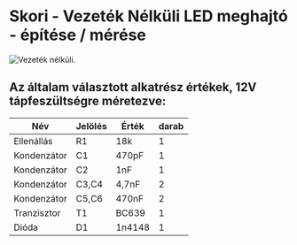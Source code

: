 # Skori - Vezeték Nélküli LED meghajtó - építése / mérése

<picture>
  <source media="(prefers-color-scheme: dark)" srcset="http://skory.gylcomp.hu/kapcs/Wireless-led_2.gif">
  <source media="(prefers-color-scheme: light)" srcset="http://skory.gylcomp.hu/kapcs/Wireless-led_2.gif">
  <img alt="Vezeték nélküli." src="http://skory.gylcomp.hu/kapcs/Wireless-led_2.gif">
</picture>

## Az általam választott alkatrész értékek, 12V tápfeszültségre méretezve:
|Név|Jelölés|Érték|darab|
|----|----|----|------|
|Ellenállás|R1|18k|1|
|Kondenzátor|C1|470pF|1|
|Kondenzátor|C2|1nF|1|
|Kondenzátor|C3,C4|4,7nF|2|
|Kondenzátor|C5,C6|470nF|2|
|Tranzisztor|T1|BC639|1|
|Dióda|D1|1n4148|1|
